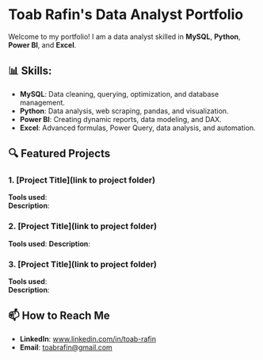 # Toab Rafin's Data Analyst Portfolio

Welcome to my portfolio! I am a data analyst skilled in **MySQL**, **Python**, **Power BI**, and **Excel**.

## 📊 Skills:
- **MySQL**: Data cleaning, querying, optimization, and database management.
- **Python**: Data analysis, web scraping, pandas, and visualization.
- **Power BI**: Creating dynamic reports, data modeling, and DAX.
- **Excel**: Advanced formulas, Power Query, data analysis, and automation.

## 🔍 Featured Projects

### 1. [Project Title](link to project folder)
**Tools used**:  
**Description**: 

### 2. [Project Title](link to project folder)
**Tools used**:
**Description**: 

### 3. [Project Title](link to project folder)
**Tools used**:  
**Description**: 

## 📫 How to Reach Me
- **LinkedIn**: www.linkedin.com/in/toab-rafin
- **Email**: toabrafin@gmail.com
